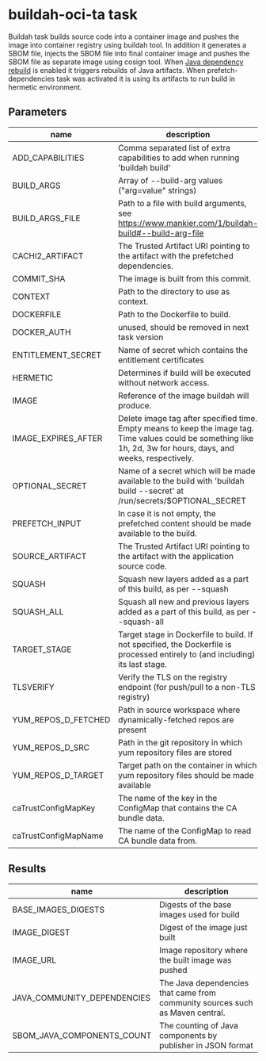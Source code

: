 # buildah-oci-ta task

Buildah task builds source code into a container image and pushes the image into container registry using buildah tool.
In addition it generates a SBOM file, injects the SBOM file into final container image and pushes the SBOM file as separate image using cosign tool.
When [Java dependency rebuild](https://redhat-appstudio.github.io/docs.stonesoup.io/Documentation/main/cli/proc_enabled_java_dependencies.html) is enabled it triggers rebuilds of Java artifacts.
When prefetch-dependencies task was activated it is using its artifacts to run build in hermetic environment.

## Parameters
|name|description|default value|required|
|---|---|---|---|
|ADD_CAPABILITIES|Comma separated list of extra capabilities to add when running 'buildah build'|""|false|
|BUILD_ARGS|Array of --build-arg values ("arg=value" strings)|[]|false|
|BUILD_ARGS_FILE|Path to a file with build arguments, see https://www.mankier.com/1/buildah-build#--build-arg-file|""|false|
|CACHI2_ARTIFACT|The Trusted Artifact URI pointing to the artifact with the prefetched dependencies.|""|false|
|COMMIT_SHA|The image is built from this commit.|""|false|
|CONTEXT|Path to the directory to use as context.|.|false|
|DOCKERFILE|Path to the Dockerfile to build.|./Dockerfile|false|
|DOCKER_AUTH|unused, should be removed in next task version|""|false|
|ENTITLEMENT_SECRET|Name of secret which contains the entitlement certificates|etc-pki-entitlement|false|
|HERMETIC|Determines if build will be executed without network access.|false|false|
|IMAGE|Reference of the image buildah will produce.||true|
|IMAGE_EXPIRES_AFTER|Delete image tag after specified time. Empty means to keep the image tag. Time values could be something like 1h, 2d, 3w for hours, days, and weeks, respectively.|""|false|
|OPTIONAL_SECRET|Name of a secret which will be made available to the build with 'buildah build --secret' at /run/secrets/$OPTIONAL_SECRET|""|false|
|PREFETCH_INPUT|In case it is not empty, the prefetched content should be made available to the build.|""|false|
|SOURCE_ARTIFACT|The Trusted Artifact URI pointing to the artifact with the application source code.||true|
|SQUASH|Squash new layers added as a part of this build, as per --squash|false|false|
|SQUASH_ALL|Squash all new and previous layers added as a part of this build, as per --squash-all|false|false|
|TARGET_STAGE|Target stage in Dockerfile to build. If not specified, the Dockerfile is processed entirely to (and including) its last stage.|""|false|
|TLSVERIFY|Verify the TLS on the registry endpoint (for push/pull to a non-TLS registry)|true|false|
|YUM_REPOS_D_FETCHED|Path in source workspace where dynamically-fetched repos are present|fetched.repos.d|false|
|YUM_REPOS_D_SRC|Path in the git repository in which yum repository files are stored|repos.d|false|
|YUM_REPOS_D_TARGET|Target path on the container in which yum repository files should be made available|/etc/yum.repos.d|false|
|caTrustConfigMapKey|The name of the key in the ConfigMap that contains the CA bundle data.|ca-bundle.crt|false|
|caTrustConfigMapName|The name of the ConfigMap to read CA bundle data from.|trusted-ca|false|

## Results
|name|description|
|---|---|
|BASE_IMAGES_DIGESTS|Digests of the base images used for build|
|IMAGE_DIGEST|Digest of the image just built|
|IMAGE_URL|Image repository where the built image was pushed|
|JAVA_COMMUNITY_DEPENDENCIES|The Java dependencies that came from community sources such as Maven central.|
|SBOM_JAVA_COMPONENTS_COUNT|The counting of Java components by publisher in JSON format|

